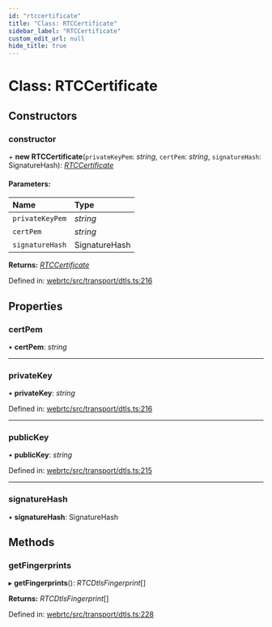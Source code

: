 ```yaml
---
id: "rtccertificate"
title: "Class: RTCCertificate"
sidebar_label: "RTCCertificate"
custom_edit_url: null
hide_title: true
---
```


# Class: RTCCertificate

## Constructors

### constructor

\+ **new RTCCertificate**(`privateKeyPem`: *string*, `certPem`: *string*, `signatureHash`: SignatureHash): [*RTCCertificate*](rtccertificate.md)

#### Parameters:

Name | Type |
:------ | :------ |
`privateKeyPem` | *string* |
`certPem` | *string* |
`signatureHash` | SignatureHash |

**Returns:** [*RTCCertificate*](rtccertificate.md)

Defined in: [webrtc/src/transport/dtls.ts:216](https://github.com/shinyoshiaki/werift-webrtc/blob/8232339/packages/webrtc/src/transport/dtls.ts#L216)

## Properties

### certPem

• **certPem**: *string*

___

### privateKey

• **privateKey**: *string*

Defined in: [webrtc/src/transport/dtls.ts:216](https://github.com/shinyoshiaki/werift-webrtc/blob/8232339/packages/webrtc/src/transport/dtls.ts#L216)

___

### publicKey

• **publicKey**: *string*

Defined in: [webrtc/src/transport/dtls.ts:215](https://github.com/shinyoshiaki/werift-webrtc/blob/8232339/packages/webrtc/src/transport/dtls.ts#L215)

___

### signatureHash

• **signatureHash**: SignatureHash

## Methods

### getFingerprints

▸ **getFingerprints**(): *RTCDtlsFingerprint*[]

**Returns:** *RTCDtlsFingerprint*[]

Defined in: [webrtc/src/transport/dtls.ts:228](https://github.com/shinyoshiaki/werift-webrtc/blob/8232339/packages/webrtc/src/transport/dtls.ts#L228)
